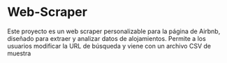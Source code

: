 # Web-Scraper
Este proyecto es un web scraper personalizable para la página de Airbnb, diseñado para extraer y analizar datos de alojamientos. Permite a los usuarios modificar la URL de búsqueda y viene con un archivo CSV de muestra
